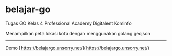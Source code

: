 # belajar-go
Tugas GO Kelas 4 Professional Academy Digitalent Kominfo

Menampilkan peta lokasi kota dengan menggunakan golang geojson

___   

Demo [https://belajargo.unsorry.net/](https://belajargo.unsorry.net/)